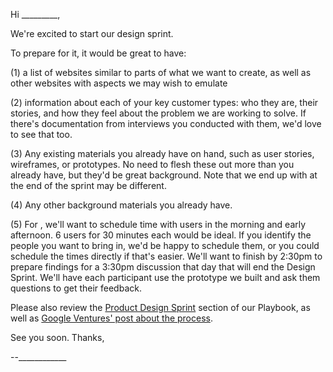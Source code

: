 Hi _________,

We're excited to start our design sprint.

To prepare for it, it would be great to have:

(1) a list of websites similar to parts of what we want to create, as well as other websites with aspects we may wish to emulate

(2) information about each of your key customer types: who they are, their stories, and how they feel about the problem we are working to solve. If there's documentation from interviews you conducted with them, we'd love to see that too.

(3) Any existing materials you already have on hand, such as user stories, wireframes, or prototypes. No need to flesh these out more than you already have, but they'd be great background. Note that we end up with at the end of the sprint may be different.

(4) Any other background materials you already have.

(5) For <date>, we'll want to schedule time with users in the morning and early afternoon. 6 users for 30 minutes each would be ideal. If you identify the people you want to bring in, we'd be happy to schedule them, or you could schedule the times directly if that's easier. We'll want to finish by 2:30pm to prepare findings for a 3:30pm discussion that day that will end the Design Sprint. We'll have each participant use the prototype we built and ask them questions to get their feedback.

Please also review the [Product Design Sprint](http://playbook.thoughtbot.com/#product-design-sprint) section of our Playbook, as well as [Google Ventures' post about the process](http://www.gv.com/sprint).

See you soon. Thanks,

--____________
